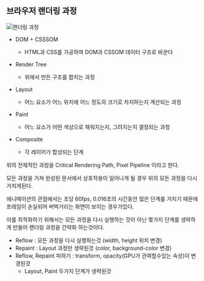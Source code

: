 ## 브라우저 랜더링 과정

![랜더링 과정](https://cresumerjang.github.io/2019/06/24/critical-rendering-path/oldBrowserRenderFlow.png)

- DOM + CSSSOM
    - HTML과 CSS를 가공하여 DOM과 CSSOM 데이터 구조로 바꾼다

- Render Tree
    - 위에서 만든 구조를 합치는 과정

- Layout
    - 어느 요소가 어느 위치에 어느 정도의 크기로 차지하는지 계산되는 과정

- Paint
    - 어느 요소가 어떤 색상으로 채워지는지, 그려지는지 결정되는 과정

- Composite
    - 각 레이어가 합성되는 단계

위의 전체적인 과정을 Critical Rendering Path, Pixel Pipeline 이라고 한다.

모든 과정을 거쳐 완성된 문서에서 상호작용이 일어나게 될 경우 위의 모든 과정을 다시 거치게된다.

애니메이션의 관점에서는 초당 60fps, 0.016초의 시간동안 많은 단계를 거치기 때문에 프레임이 손실되어 버벅거리는 화면이 보이는 경우가있다.

이를 최적화하기 위해서는 모든 과정을 다시 실행하는 것이 아닌 몇가지 단계를 생략하게 만들어 랜더링 과정을 간략화 하는것이다.

- Reflow : 모든 과정을 다시 실행하는것 (width, height 위치 변경)
- Repaint : Layout 과정만 생략된것 (color, background-color 변경)
- Reflow, Repaint 피하기 : transform, opacity(GPU가 관여할수있는 속성)이 변경된것
    - Layout, Paint 두가지 단계가 생략된것